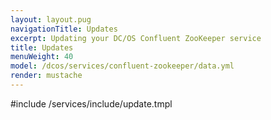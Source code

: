 ```yaml
---
layout: layout.pug
navigationTitle: Updates
excerpt: Updating your DC/OS Confluent ZooKeeper service
title: Updates
menuWeight: 40
model: /dcos/services/confluent-zookeeper/data.yml
render: mustache
---
```


#include /services/include/update.tmpl
